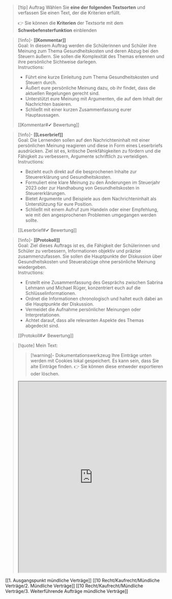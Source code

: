 >[!tip] Auftrag
>Wählen Sie **eine der folgenden Textsorten** und verfassen Sie einen Text, der die Kriterien erfüllt.
>
>👉 Sie können die **Kriterien** der Textsorte mit dem **Schwebefensterfunktion** einblenden

>[!info]- **[[Kommentar]]**  
>Goal: In diesem Auftrag werden die Schülerinnen und Schüler ihre Meinung zum Thema Gesundheitskosten und deren Abzug bei den Steuern äußern. Sie sollen die Komplexität des Themas erkennen und ihre persönliche Sichtweise darlegen.  
>Instructions:  
>- Führt eine kurze Einleitung zum Thema Gesundheitskosten und Steuern durch.  
>- Äußert eure persönliche Meinung dazu, ob ihr findet, dass die aktuellen Regelungen gerecht sind.  
>- Unterstützt eure Meinung mit Argumenten, die auf dem Inhalt der Nachrichten basieren.  
>- Schließt mit einer kurzen Zusammenfassung eurer Hauptaussagen.
>
>[[Kommentar#✔ Bewertung]]

>[!info]- **[[Leserbrief]]**  
>Goal: Die Lernenden sollen auf den Nachrichteninhalt mit einer persönlichen Meinung reagieren und diese in Form eines Leserbriefs ausdrücken. Ziel ist es, kritische Denkfähigkeiten zu fördern und die Fähigkeit zu verbessern, Argumente schriftlich zu verteidigen.  
>Instructions:  
>- Bezieht euch direkt auf die besprochenen Inhalte zur Steuererklärung und Gesundheitskosten.  
>- Formuliert eine klare Meinung zu den Änderungen im Steuerjahr 2023 oder zur Handhabung von Gesundheitskosten in Steuererklärungen.  
>- Bietet Argumente und Beispiele aus dem Nachrichteninhalt als Unterstützung für eure Position.  
>- Schließt mit einem Aufruf zum Handeln oder einer Empfehlung, wie mit den angesprochenen Problemen umgegangen werden sollte.
>
>[[Leserbrief#✔ Bewertung]]

>[!info]- **[[Protokoll]]**  
>Goal: Ziel dieses Auftrags ist es, die Fähigkeit der Schülerinnen und Schüler zu verbessern, Informationen objektiv und präzise zusammenzufassen. Sie sollen die Hauptpunkte der Diskussion über Gesundheitskosten und Steuerabzüge ohne persönliche Meinung wiedergeben.  
>Instructions:  
>- Erstellt eine Zusammenfassung des Gesprächs zwischen Sabrina Lehmann und Michael Rüger, konzentriert euch auf die Schlüsselinformationen.  
>- Ordnet die Informationen chronologisch und haltet euch dabei an die Hauptpunkte der Diskussion.  
>- Vermeidet die Aufnahme persönlicher Meinungen oder Interpretationen.  
>- Achtet darauf, dass alle relevanten Aspekte des Themas abgedeckt sind.
>
>[[Protokoll#✔ Bewertung]]


   >[!quote] Mein Text:
>>[!warning]- Dokumentationswerkzeug 
>Ihre Einträge unten werden mit Cookies lokal gespeichert. Es kann sein, dass Sie alte Einträge finden. 
>👉 Sie können diese entweder exportieren oder löschen.
>
><iframe width="100%" height="600" src="https://app.Lumi.education/run/KWcs8f" allowfullscreen allow="geolocation *; autoplay; encrypted-media"></iframe>

[[1. Ausgangspunkt mündliche Verträge]]
[[10 Recht/Kaufrecht/Mündliche Verträge/2. Mündliche Verträge]]
[[10 Recht/Kaufrecht/Mündliche Verträge/3. Weiterführende Aufträge mündliche Verträge]]
